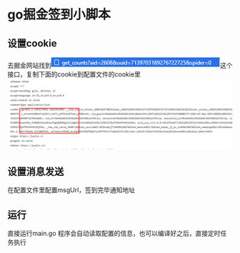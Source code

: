 # go掘金签到小脚本
## 设置cookie
去掘金网站找到![img.png](imgs/img2.png)这个接口，复制下面的cookie到配置文件的cookie里
![img.png](imgs/img.png)

## 设置消息发送
在配置文件里配置msgUrl，签到完毕通知地址

## 运行
直接运行main.go 程序会自动读取配置的信息，也可以编译好之后，直接定时任务执行